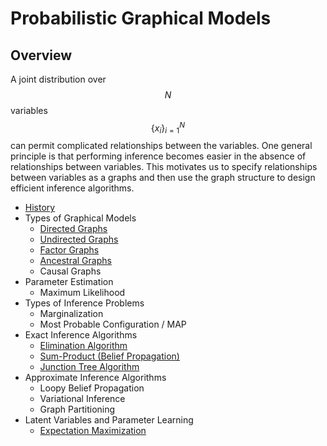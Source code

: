# Probabilistic Graphical Models

## Overview

A joint distribution over $$N$$ variables $$\{x_i\}_{i=1}^N$$ can permit complicated relationships
between the variables. One general principle is that performing inference
becomes easier in the absence of relationships between variables. This motivates
us to specify relationships between variables as a graphs and then use the graph
structure to design efficient inference algorithms.

- [History](probabilistic_graphical_models/history.md)
- Types of Graphical Models
    - [Directed Graphs](probabilistic_graphical_models/directed_graphical_models.md)
    - [Undirected Graphs](probabilistic_graphical_models/undirected_graphical_models.md)
    - [Factor Graphs](probabilistic_graphical_models/factor_graphical_models.md)
    - [Ancestral Graphs](probabilistic_graphical_models/ancestral_graphical_models.md)
    - Causal Graphs
- Parameter Estimation
    - Maximum Likelihood
- Types of Inference Problems
    - Marginalization
    - Most Probable Configuration / MAP
- Exact Inference Algorithms
    - [Elimination Algorithm](probabilistic_graphical_models/elimination_algorithm.md)
    - [Sum-Product (Belief Propagation)](probabilistic_graphical_models/belief_propagation.md)
    - [Junction Tree Algorithm](probabilistic_graphical_models/junction_tree_algorithm.md)
- Approximate Inference Algorithms
    - Loopy Belief Propagation
    - Variational Inference
    - Graph Partitioning
- Latent Variables and Parameter Learning
    - [Expectation Maximization](probabilistic_graphical_models/expectation_maximization.md)
  
  
    
